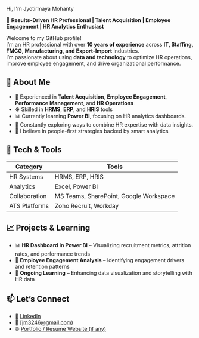 Hi, I'm Jyotirmaya Mohanty  

🎯 **Results-Driven HR Professional | Talent Acquisition | Employee Engagement | HR Analytics Enthusiast**

Welcome to my GitHub profile!  
I’m an HR professional with over **10 years of experience** across **IT, Staffing, FMCG, Manufacturing, and Export-Import** industries.  
I’m passionate about using **data and technology** to optimize HR operations, improve employee engagement, and drive organizational performance.

## 🧭 About Me

- 💼 Experienced in **Talent Acquisition**, **Employee Engagement**, **Performance Management**, and **HR Operations**  
- ⚙️ Skilled in **HRMS**, **ERP**, and **HRIS** tools  
- 📊 Currently learning **Power BI**, focusing on HR analytics dashboards.  
- 🌱 Constantly exploring ways to combine HR expertise with data insights.  
- 🤝 I believe in people-first strategies backed by smart analytics  

## 🧰 Tech & Tools

| Category | Tools |
|-----------|-------|
| HR Systems | HRMS, ERP, HRIS |
| Analytics | Excel, Power BI |
| Collaboration | MS Teams, SharePoint, Google Workspace |
| ATS Platforms | Zoho Recruit, Workday |

## 📈 Projects & Learning

- 📊 **HR Dashboard in Power BI** – Visualizing recruitment metrics, attrition rates, and performance trends  
- 🧩 **Employee Engagement Analysis** – Identifying engagement drivers and retention patterns  
- 📘 **Ongoing Learning** – Enhancing data visualization and storytelling with HR data  

## 📫 Let’s Connect

- 💼 [LinkedIn](https://www.linkedin.com/in/jyotirmaya-mohanty-0b636aa0)  
- 📧 [jm3246@gmail.com)  
- 🌐 [Portfolio / Resume Website (if any)](https://jyotirmaya-mohanty-a32f99p.gamma.site/)
